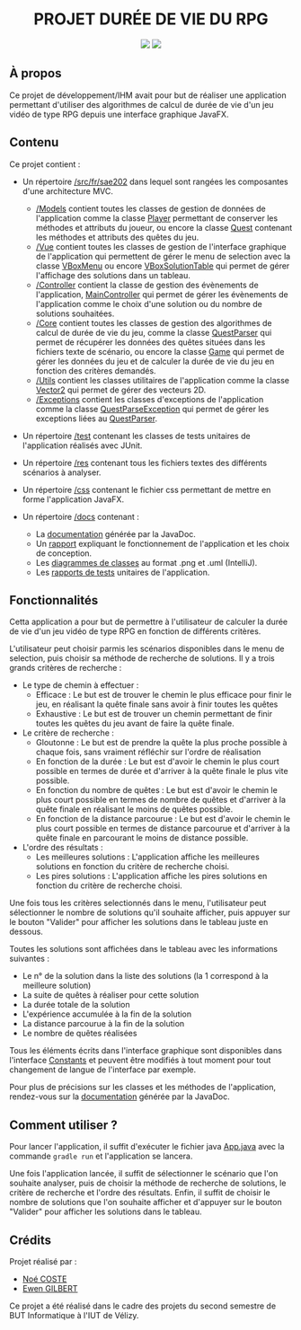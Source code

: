 <div align="center">
  <h1>PROJET DURÉE DE VIE DU RPG</h1>
  <img src="https://img.shields.io/badge/Java-000000?style=for-the-badge&logo=intellijidea&logoColor=white"/>
  <img src="https://img.shields.io/badge/JavaFX-1572B6?style=for-the-badge&logo=css3&logoColor=white"/>
</div>

## À propos

Ce projet de développement/IHM avait pour but de réaliser une application permettant d'utiliser des algorithmes de calcul de durée de vie d'un jeu vidéo de type RPG depuis une interface graphique JavaFX.

## Contenu

Ce projet contient :
- Un répertoire [/src/fr/sae202](src/fr/sae202) dans lequel sont rangées les composantes d'une architecture MVC.

    - [/Models](src/fr/sae202/Models/) contient toutes les classes de gestion de données de l'application comme la classe [Player](src/fr/sae202) permettant de conserver les méthodes et attributs du joueur, ou encore la classe [Quest](src/fr/sae202) contenant les méthodes et attributs des quêtes du jeu.
    - [/Vue](src/fr/sae202/Vue/) contient toutes les classes de gestion de l'interface graphique de l'application qui permettent de gérer le menu de selection avec la classe [VBoxMenu](src/fr/sae202/Vue/VBoxMenu.java) ou encore [VBoxSolutionTable](src/fr/sae202/Vue/VBoxSolutionTable.java) qui permet de gérer l'affichage des solutions dans un tableau.
    - [/Controller](src/fr/sae202/Controller/) contient la classe de gestion des évènements de l'application, [MainController](src/fr/sae202/Controller/MainController.java) qui permet de gérer les évènements de l'application comme le choix d'une solution ou du nombre de solutions souhaitées.
    - [/Core](src/fr/sae202/Core/) contient toutes les classes de gestion des algorithmes de calcul de durée de vie du jeu, comme la classe [QuestParser](src/fr/sae202/Core/QuestParser.java) qui permet de récupérer les données des quêtes situées dans les fichiers texte de scénario, ou encore la classe [Game](src/fr/sae202/Core/Game.java) qui permet de gérer les données du jeu et de calculer la durée de vie du jeu en fonction des critères demandés.
    - [/Utils](src/fr/sae202/Utils/) contient les classes utilitaires de l'application comme la classe [Vector2](src/fr/sae202/Utils/Vector2.java) qui permet de gérer des vecteurs 2D.
    - [/Exceptions](src/fr/sae202/Exceptions/) contient les classes d'exceptions de l'application comme la classe [QuestParseException](src/fr/sae202/Exceptions/QuestParseException.java) qui permet de gérer les exceptions liées au [QuestParser](src/fr/sae202/Core/QuestParser.java).
  
- Un répertoire [/test](tests) contenant les classes de tests unitaires de l'application réalisés avec JUnit.

- Un répertoire [/res](res) contenant tous les fichiers textes des différents scénarios à analyser.

- Un répertoire [/css](css) contenant le fichier css permettant de mettre en forme l'application JavaFX.

- Un répertoire [/docs](docs) contenant :
    - La [documentation](docs/index.html) générée par la JavaDoc.
    - Un [rapport](docs/Rapport.pdf) expliquant le fonctionnement de l'application et les choix de conception.
    - Les [diagrammes de classes](docs/diagrams) au format .png et .uml (IntelliJ).
    - Les [rapports de tests](docs/tests) unitaires de l'application.

## Fonctionnalités

Cetta application a pour but de permettre à l'utilisateur de calculer la durée de vie d'un jeu vidéo de type RPG en fonction de différents critères.

L'utilisateur peut choisir parmis les scénarios disponibles dans le menu de selection, puis choisir sa méthode de recherche de solutions. Il y a trois grands critères de recherche :
- Le type de chemin à effectuer :
  - Efficace : Le but est de trouver le chemin le plus efficace pour finir le jeu, en réalisant la quête finale sans avoir à finir toutes les quêtes
  - Exhaustive : Le but est de trouver un chemin permettant de finir toutes les quêtes du jeu avant de faire la quête finale.
- Le critère de recherche :
  - Gloutonne : Le but est de prendre la quête la plus proche possible à chaque fois, sans vraiment réfléchir sur l'ordre de réalisation
  - En fonction de la durée : Le but est d'avoir le chemin le plus court possible en termes de durée et d'arriver à la quête finale le plus vite possible.
  - En fonction du nombre de quêtes : Le but est d'avoir le chemin le plus court possible en termes de nombre de quêtes et d'arriver à la quête finale en réalisant le moins de quêtes possible.
  - En fonction de la distance parcourue : Le but est d'avoir le chemin le plus court possible en termes de distance parcourue et d'arriver à la quête finale en parcourant le moins de distance possible.
- L'ordre des résultats :
  - Les meilleures solutions : L'application affiche les meilleures solutions en fonction du critère de recherche choisi.
  - Les pires solutions : L'application affiche les pires solutions en fonction du critère de recherche choisi.

Une fois tous les critères selectionnés dans le menu, l'utilisateur peut sélectionner le nombre de solutions qu'il souhaite afficher, puis appuyer sur le bouton "Valider" pour afficher les solutions dans le tableau juste en dessous.

Toutes les solutions sont affichées dans le tableau avec les informations suivantes :
- Le n° de la solution dans la liste des solutions (la 1 correspond à la meilleure solution)
- La suite de quêtes à réaliser pour cette solution
- La durée totale de la solution
- L'expérience accumulée à la fin de la solution
- La distance parcourue à la fin de la solution
- Le nombre de quêtes réalisées

Tous les éléments écrits dans l'interface graphique sont disponibles dans l'interface [Constants](src/fr/sae202/Models/Constants) et peuvent être modifiés à tout moment pour tout changement de langue de l'interface par exemple.

Pour plus de précisions sur les classes et les méthodes de l'application, rendez-vous sur la [documentation](docs/index.html) générée par la JavaDoc.

## Comment utiliser ?

Pour lancer l'application, il suffit d'exécuter le fichier java [App.java](src/fr/sae202/App.java) avec la commande `gradle run` et l'application se lancera.

Une fois l'application lancée, il suffit de sélectionner le scénario que l'on souhaite analyser, puis de choisir la méthode de recherche de solutions, le critère de recherche et l'ordre des résultats. Enfin, il suffit de choisir le nombre de solutions que l'on souhaite afficher et d'appuyer sur le bouton "Valider" pour afficher les solutions dans le tableau.

## Crédits
Projet réalisé par :
- [Noé COSTE](https://github.com/NoxeDev)
- [Ewen GILBERT](https://github.com/EwenDev)

Ce projet a été réalisé dans le cadre des projets du second semestre de BUT Informatique à l'IUT de Vélizy.